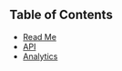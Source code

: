 ## Table of Contents

* [Read Me](/README.md)
* [API](/docs/api/README.md)
* [Analytics](/docs/analytics/README.md)
